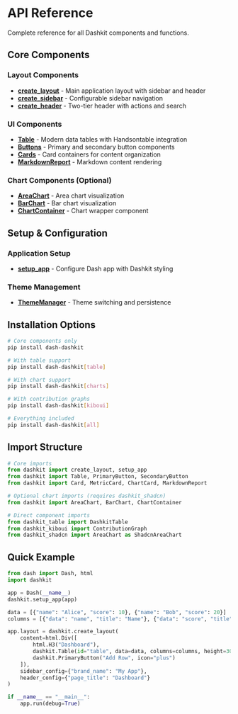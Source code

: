 # API Reference

Complete reference for all Dashkit components and functions.

## Core Components

### Layout Components
- **[create_layout](components/layout.md)** - Main application layout with sidebar and header
- **[create_sidebar](components/sidebar.md)** - Configurable sidebar navigation  
- **[create_header](components/header.md)** - Two-tier header with actions and search

### UI Components  
- **[Table](components/table.md)** - Modern data tables with Handsontable integration
- **[Buttons](components/buttons.md)** - Primary and secondary button components
- **[Cards](components/cards.md)** - Card containers for content organization
- **[MarkdownReport](components/markdown.md)** - Markdown content rendering

### Chart Components (Optional)
- **[AreaChart](components/charts.md#areachart)** - Area chart visualization
- **[BarChart](components/charts.md#barchart)** - Bar chart visualization  
- **[ChartContainer](components/charts.md#chartcontainer)** - Chart wrapper component

## Setup & Configuration

### Application Setup
- **[setup_app](setup.md#setup_app)** - Configure Dash app with Dashkit styling

### Theme Management
- **[ThemeManager](theming.md)** - Theme switching and persistence

## Installation Options

```bash
# Core components only
pip install dash-dashkit

# With table support  
pip install dash-dashkit[table]

# With chart support
pip install dash-dashkit[charts]

# With contribution graphs
pip install dash-dashkit[kiboui]

# Everything included
pip install dash-dashkit[all]
```

## Import Structure

```python
# Core imports
from dashkit import create_layout, setup_app
from dashkit import Table, PrimaryButton, SecondaryButton
from dashkit import Card, MetricCard, ChartCard, MarkdownReport

# Optional chart imports (requires dashkit_shadcn)
from dashkit import AreaChart, BarChart, ChartContainer

# Direct component imports
from dashkit_table import DashkitTable
from dashkit_kiboui import ContributionGraph
from dashkit_shadcn import AreaChart as ShadcnAreaChart
```

## Quick Example

```python
from dash import Dash, html
import dashkit

app = Dash(__name__)
dashkit.setup_app(app)

data = [{"name": "Alice", "score": 10}, {"name": "Bob", "score": 20}]
columns = [{"data": "name", "title": "Name"}, {"data": "score", "title": "Score"}]

app.layout = dashkit.create_layout(
    content=html.Div([
        html.H3("Dashboard"),
        dashkit.Table(id="table", data=data, columns=columns, height=300),
        dashkit.PrimaryButton("Add Row", icon="plus")
    ]),
    sidebar_config={"brand_name": "My App"},
    header_config={"page_title": "Dashboard"}
)

if __name__ == "__main__":
    app.run(debug=True)
```